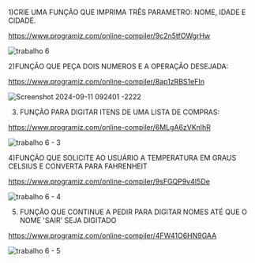 1)CRIE UMA FUNÇÃO QUE IMPRIMA TRÊS PARAMETRO: NOME, IDADE E CIDADE.

https://www.programiz.com/online-compiler/9c2n5tfOWgrHw

![trabalho 6 ](https://github.com/user-attachments/assets/78af5bc0-f3b0-4485-961b-c196855b1f6e)

2)FUNÇÃO QUE PEÇA DOIS NUMEROS E A OPERAÇÃO DESEJADA: 

https://www.programiz.com/online-compiler/8ap1zRBS1eFIn

![Screenshot 2024-09-11 092401 -2222](https://github.com/user-attachments/assets/d87d9b82-7a02-4be4-bab6-6126b5bd943e)

3) FUNÇÃO PARA DIGITAR ITENS DE UMA LISTA DE COMPRAS:

 https://www.programiz.com/online-compiler/6MLgA6zVKnlhR

![trabalho 6 - 3](https://github.com/user-attachments/assets/e8374364-fdb0-4819-b43f-518a11c9cde4)

4)FUNÇÃO QUE SOLICITE AO USUÁRIO A TEMPERATURA EM GRAUS CELSIUS E CONVERTA PARA FAHRENHEIT

https://www.programiz.com/online-compiler/9sFGQP9v4I5De

![trabalho 6 - 4](https://github.com/user-attachments/assets/d292eb70-751c-43b9-b7fb-4ce11dd4feec)

5) FUNÇÃO QUE CONTINUE A PEDIR PARA DIGITAR NOMES ATÉ QUE O NOME 'SAIR' SEJA DIGITADO

https://www.programiz.com/online-compiler/4FW41O6HN9GAA

![trabalho 6 - 5 ](https://github.com/user-attachments/assets/c1766c21-0056-4278-aff5-af97cfc4c717)
